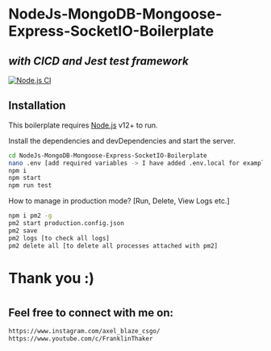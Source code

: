 # NodeJs-MongoDB-Mongoose-Express-SocketIO-Boilerplate
## _with CICD and Jest test framework_

[![Node.js CI](https://github.com/FranklinThaker/NodeJs-MongoDB-Mongoose-Express-SocketIO-Boilerplate/actions/workflows/NodeJS-CICD.yml/badge.svg?branch=main)](https://github.com/FranklinThaker/NodeJs-MongoDB-Mongoose-Express-SocketIO-Boilerplate/actions/workflows/NodeJS-CICD.yml)

## Installation

This boilerplate requires [Node.js](https://nodejs.org/) v12+ to run.

Install the dependencies and devDependencies and start the server.

```sh
cd NodeJs-MongoDB-Mongoose-Express-SocketIO-Boilerplate
nano .env [add required variables -> I have added .env.local for example]
npm i
npm start
npm run test
```

How to manage in production mode? [Run, Delete, View Logs etc.]

```sh
npm i pm2 -g
pm2 start production.config.json
pm2 save
pm2 logs [to check all logs]
pm2 delete all [to delete all processes attached with pm2]
```

#
# Thank you :)
#
## Feel free to connect with me on:
```sh
https://www.instagram.com/axel_blaze_csgo/
https://www.youtube.com/c/FranklinThaker
```